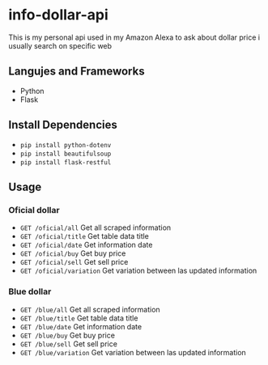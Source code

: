 # info-dollar-api
This is my personal api used in my Amazon Alexa to ask about dollar price i usually search on specific web

## Langujes and Frameworks
- Python
- Flask

## Install Dependencies
- `pip install python-dotenv`
- `pip install beautifulsoup`
- `pip install flask-restful`

## Usage
### Oficial dollar
- `GET /oficial/all` Get all scraped information
- `GET /oficial/title` Get table data title
- `GET /oficial/date` Get information date
- `GET /oficial/buy` Get buy price
- `GET /oficial/sell` Get sell price
- `GET /oficial/variation` Get variation between las updated information
### Blue dollar
- `GET /blue/all` Get all scraped information
- `GET /blue/title` Get table data title
- `GET /blue/date` Get information date
- `GET /blue/buy` Get buy price
- `GET /blue/sell` Get sell price
- `GET /blue/variation` Get variation between las updated information
